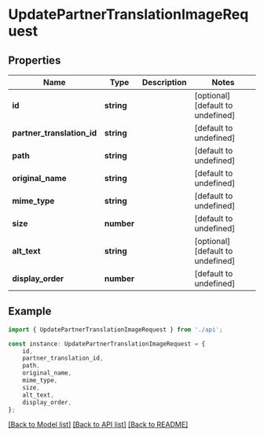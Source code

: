 # UpdatePartnerTranslationImageRequest


## Properties

Name | Type | Description | Notes
------------ | ------------- | ------------- | -------------
**id** | **string** |  | [optional] [default to undefined]
**partner_translation_id** | **string** |  | [default to undefined]
**path** | **string** |  | [default to undefined]
**original_name** | **string** |  | [default to undefined]
**mime_type** | **string** |  | [default to undefined]
**size** | **number** |  | [default to undefined]
**alt_text** | **string** |  | [optional] [default to undefined]
**display_order** | **number** |  | [default to undefined]

## Example

```typescript
import { UpdatePartnerTranslationImageRequest } from './api';

const instance: UpdatePartnerTranslationImageRequest = {
    id,
    partner_translation_id,
    path,
    original_name,
    mime_type,
    size,
    alt_text,
    display_order,
};
```

[[Back to Model list]](../README.md#documentation-for-models) [[Back to API list]](../README.md#documentation-for-api-endpoints) [[Back to README]](../README.md)
